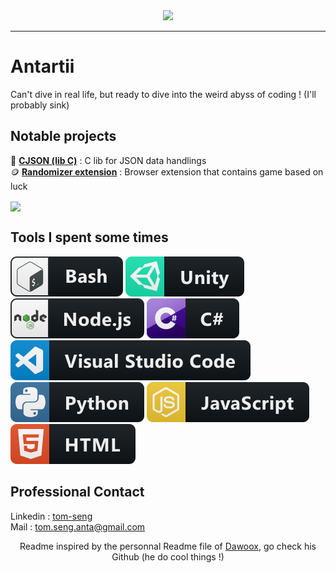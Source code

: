 <div align="center">
  <img src="https://github.com/antartii/antartii/assets/36498078/85f7acbf-ca36-492e-828e-e74a901585a6">
</div>

---

# Antartii
Can't dive in real life, but ready to dive into the weird abyss of coding ! (I'll probably sink)

## Notable projects
📖 [**CJSON (lib C)**](https://github.com/antartii/C_JSONlib) : C lib for JSON data handlings  
🪙 [**Randomizer extension**](https://github.com/antartii/randomizer_extension) : Browser extension that contains game based on luck

<a href="https://github.com/Antartii">
  <img align="center" src="https://github-readme-stats.vercel.app/api?username=antartii&show_icons=true&theme=material-palenight&?count_private=true&include_all_commits=true">
</a>

## Tools I spent some times
![](https://github.com/MikeCodesDotNET/ColoredBadges/blob/master/svg/dev/tools/bash.svg)
![](https://github.com/MikeCodesDotNET/ColoredBadges/blob/master/svg/dev/frameworks/unity.svg)
![](https://github.com/MikeCodesDotNET/ColoredBadges/blob/master/svg/dev/frameworks/nodejs.svg)
![](https://github.com/MikeCodesDotNET/ColoredBadges/blob/master/svg/dev/languages/csharp.svg)
![](https://github.com/MikeCodesDotNET/ColoredBadges/blob/master/svg/dev/tools/visualstudio_code.svg)
![](https://github.com/MikeCodesDotNET/ColoredBadges/blob/master/svg/dev/languages/python.svg)
![](https://github.com/MikeCodesDotNET/ColoredBadges/blob/master/svg/dev/languages/js.svg)
![](https://github.com/MikeCodesDotNET/ColoredBadges/blob/master/svg/dev/languages/html.svg)

## Professional Contact
Linkedin :  [tom-seng](https://www.linkedin.com/in/tom-seng/)  
Mail :  tom.seng.anta@gmail.com

<p align="center"> 
  Readme inspired by the personnal Readme file of <a href="https://github.com/0x307845">Dawoox</a>, go check his Github (he do cool things !)
</p>
